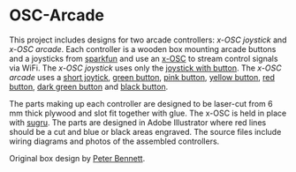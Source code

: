 OSC-Arcade
==========

This project includes designs for two arcade controllers: *x-OSC joystick* and *x-OSC arcade*.  Each controller is a wooden box mounting arcade buttons and a joysticks from [sparkfun](https://www.sparkfun.com/) and use an [x-OSC](http://www.x-io.co.uk/x-osc/) to stream control signals via WiFi.  The *x-OSC joystick* uses only the [joystick with button](https://www.sparkfun.com/products/9136).  The *x-OSC arcade* uses a [short joytick](https://www.sparkfun.com/products/9182), [green button](https://www.sparkfun.com/products/9179), [pink button](https://www.sparkfun.com/products/9177), [yellow button](https://www.sparkfun.com/products/9180), [red button](https://www.sparkfun.com/products/9336), [dark green button](https://www.sparkfun.com/products/9341) and [black button](https://www.sparkfun.com/products/9339).

The parts making up each controller are designed to be laser-cut from 6 mm thick plywood and slot fit together with glue.  The x-OSC is held in place with [sugru](https://sugru.com/).  The parts are designed in Adobe Illustrator where red lines should be a cut and blue or black areas engraved.  The source files include wiring diagrams and photos of the assembled controllers.

Original box design by [Peter Bennett](http://www.peteinfo.com/).
